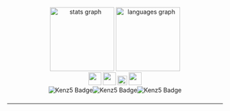 
###

<div align="center">
  <img src="https://github-readme-stats.vercel.app/api?username=kenzz55&hide_title=false&hide_rank=false&show_icons=true&include_all_commits=true&count_private=true&disable_animations=false&theme=outrun&locale=en&hide_border=false" height="150" alt="stats graph"  />
  <img src="https://github-readme-stats.vercel.app/api/top-langs?username=kenzz55&locale=en&hide_title=false&layout=compact&card_width=320&langs_count=5&theme=outrun&hide_border=false" height="150" alt="languages graph"  />
  <br/>
  <img src="https://github.com/user-attachments/assets/b793575d-f7ca-4124-9ebb-64f01b6ea727" height="30" />
  <img src="https://github.com/user-attachments/assets/a263600c-ac77-49b6-b5c1-b6e90101dfbe" height="30" />
  <img src="https://i.namu.wiki/i/VG-o8Ij43ugzH2f74ye5176KUam565miFDyTCTziIUWSMi7RW-ZnxuKitO6-v87jpzZA2qCGOVraoX7Mw8wdJBvH5KGWKUTjM5LhufPKBBCUECmlexuJKVGdGC7npP4WgfOgSR0gJfFG4Crs5o2SAA.svg" height="22"   />
  <img src="https://github.com/user-attachments/assets/8fa108e8-d4a7-496c-8b5d-8b6e9f365313" height="30" />
  <br />
  <img
    src="https://img.shields.io/badge/kenz5-E5511E?style=badge&logo=Tistory&logoColor=white"
    alt="Kenz5 Badge"
  /><img
    src="https://img.shields.io/badge/youtube-FF0000?style=badge&logo=youtube&logoColor=white"
    alt="Kenz5 Badge"
  /><img
    src="https://img.shields.io/badge/reddit-FF4500?style=badge&logo=reddit&logoColor=white"
    alt="Kenz5 Badge"
  />
</div>

###

---



  

